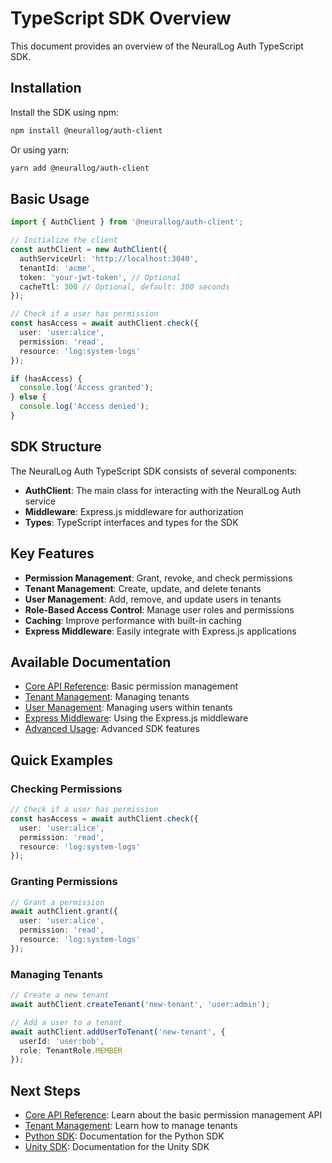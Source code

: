 # TypeScript SDK Overview

This document provides an overview of the NeuralLog Auth TypeScript SDK.

## Installation

Install the SDK using npm:

```bash
npm install @neurallog/auth-client
```

Or using yarn:

```bash
yarn add @neurallog/auth-client
```

## Basic Usage

```typescript
import { AuthClient } from '@neurallog/auth-client';

// Initialize the client
const authClient = new AuthClient({
  authServiceUrl: 'http://localhost:3040',
  tenantId: 'acme',
  token: 'your-jwt-token', // Optional
  cacheTtl: 300 // Optional, default: 300 seconds
});

// Check if a user has permission
const hasAccess = await authClient.check({
  user: 'user:alice',
  permission: 'read',
  resource: 'log:system-logs'
});

if (hasAccess) {
  console.log('Access granted');
} else {
  console.log('Access denied');
}
```

## SDK Structure

The NeuralLog Auth TypeScript SDK consists of several components:

- **AuthClient**: The main class for interacting with the NeuralLog Auth service
- **Middleware**: Express.js middleware for authorization
- **Types**: TypeScript interfaces and types for the SDK

## Key Features

- **Permission Management**: Grant, revoke, and check permissions
- **Tenant Management**: Create, update, and delete tenants
- **User Management**: Add, remove, and update users in tenants
- **Role-Based Access Control**: Manage user roles and permissions
- **Caching**: Improve performance with built-in caching
- **Express Middleware**: Easily integrate with Express.js applications

## Available Documentation

- [Core API Reference](./typescript-core.md): Basic permission management
- [Tenant Management](./typescript-tenant.md): Managing tenants
- [User Management](./typescript-user.md): Managing users within tenants
- [Express Middleware](./typescript-middleware.md): Using the Express.js middleware
- [Advanced Usage](./typescript-advanced.md): Advanced SDK features

## Quick Examples

### Checking Permissions

```typescript
// Check if a user has permission
const hasAccess = await authClient.check({
  user: 'user:alice',
  permission: 'read',
  resource: 'log:system-logs'
});
```

### Granting Permissions

```typescript
// Grant a permission
await authClient.grant({
  user: 'user:alice',
  permission: 'read',
  resource: 'log:system-logs'
});
```

### Managing Tenants

```typescript
// Create a new tenant
await authClient.createTenant('new-tenant', 'user:admin');

// Add a user to a tenant
await authClient.addUserToTenant('new-tenant', {
  userId: 'user:bob',
  role: TenantRole.MEMBER
});
```

## Next Steps

- [Core API Reference](./typescript-core.md): Learn about the basic permission management API
- [Tenant Management](./typescript-tenant.md): Learn how to manage tenants
- [Python SDK](./python.md): Documentation for the Python SDK
- [Unity SDK](./unity.md): Documentation for the Unity SDK
